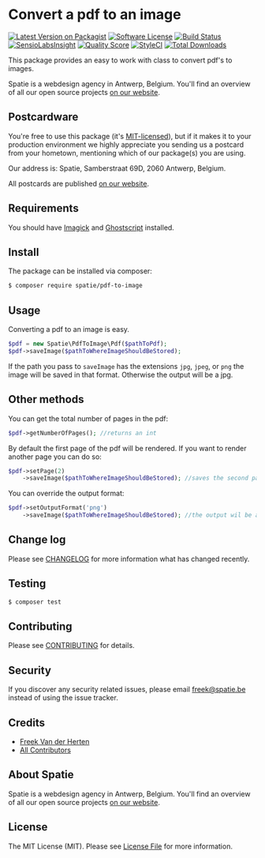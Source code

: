# Convert a pdf to an image

[![Latest Version on Packagist](https://img.shields.io/packagist/v/spatie/pdf-to-image.svg?style=flat-square)](https://packagist.org/packages/spatie/pdf-to-image)
[![Software License](https://img.shields.io/badge/license-MIT-brightgreen.svg?style=flat-square)](LICENSE.md)
[![Build Status](https://img.shields.io/travis/spatie/pdf-to-image/master.svg?style=flat-square)](https://travis-ci.org/spatie/pdf-to-image)
[![SensioLabsInsight](https://img.shields.io/sensiolabs/i/e99ed9fd-89c4-4963-a0cf-02fe46714def.svg?style=flat-square)](https://insight.sensiolabs.com/projects/e99ed9fd-89c4-4963-a0cf-02fe46714def)
[![Quality Score](https://img.shields.io/scrutinizer/g/spatie/pdf-to-image.svg?style=flat-square)](https://scrutinizer-ci.com/g/spatie/pdf-to-image)
[![StyleCI](https://styleci.io/repos/38419604/shield?branch=master)](https://styleci.io/repos/38419604)
[![Total Downloads](https://img.shields.io/packagist/dt/spatie/pdf-to-image.svg?style=flat-square)](https://packagist.org/packages/spatie/pdf-to-image)

This package provides an easy to work with class to convert pdf's to images.

Spatie is a webdesign agency in Antwerp, Belgium. You'll find an overview of all our open source projects [on our website](https://spatie.be/opensource).

## Postcardware

You're free to use this package (it's [MIT-licensed](LICENSE.md)), but if it makes it to your production environment we highly appreciate you sending us a postcard from your hometown, mentioning which of our package(s) you are using.

Our address is: Spatie, Samberstraat 69D, 2060 Antwerp, Belgium.

All postcards are published [on our website](https://spatie.be/en/opensource/postcards).

## Requirements

You should have [Imagick](http://php.net/manual/en/imagick.setresolution.php) and [Ghostscript](http://www.ghostscript.com/) installed.

## Install

The package can be installed via composer:
``` bash
$ composer require spatie/pdf-to-image
```

## Usage

Converting a pdf to an image is easy.

```php
$pdf = new Spatie\PdfToImage\Pdf($pathToPdf);
$pdf->saveImage($pathToWhereImageShouldBeStored);
```

If the path you pass to `saveImage` has the extensions  `jpg`, `jpeg`, or `png` the image will be saved in that format.
Otherwise the output will be a jpg.

## Other methods

You can get the total number of pages in the pdf:
```php
$pdf->getNumberOfPages(); //returns an int
```

By default the first page of the pdf will be rendered. If you want to render another page you can do so:
```php
$pdf->setPage(2)
    ->saveImage($pathToWhereImageShouldBeStored); //saves the second page
```

You can override the output format:
```php
$pdf->setOutputFormat('png')
    ->saveImage($pathToWhereImageShouldBeStored); //the output wil be a png, no matter what
```

## Change log

Please see [CHANGELOG](CHANGELOG.md) for more information what has changed recently.

## Testing

``` bash
$ composer test
```

## Contributing

Please see [CONTRIBUTING](CONTRIBUTING.md) for details.

## Security

If you discover any security related issues, please email freek@spatie.be instead of using the issue tracker.

## Credits

- [Freek Van der Herten](https://github.com/spatie)
- [All Contributors](../../contributors)

## About Spatie
Spatie is a webdesign agency in Antwerp, Belgium. You'll find an overview of all our open source projects [on our website](https://spatie.be/opensource).

## License

The MIT License (MIT). Please see [License File](LICENSE.md) for more information.
